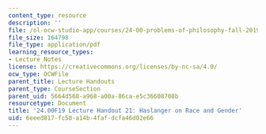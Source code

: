 ```yaml
---
content_type: resource
description: ''
file: /ol-ocw-studio-app/courses/24-00-problems-of-philosophy-fall-2019/6eeed817fc58a14b4fafdcfa46d02e66_MIT24_00F19_lecturehandout21.pdf
file_size: 164798
file_type: application/pdf
learning_resource_types:
- Lecture Notes
license: https://creativecommons.org/licenses/by-nc-sa/4.0/
ocw_type: OCWFile
parent_title: Lecture Handouts
parent_type: CourseSection
parent_uid: 5664d568-a968-a00a-86ca-e5c36608708b
resourcetype: Document
title: '24.00F19 Lecture Handout 21: Haslanger on Race and Gender'
uid: 6eeed817-fc58-a14b-4faf-dcfa46d02e66
---
```


